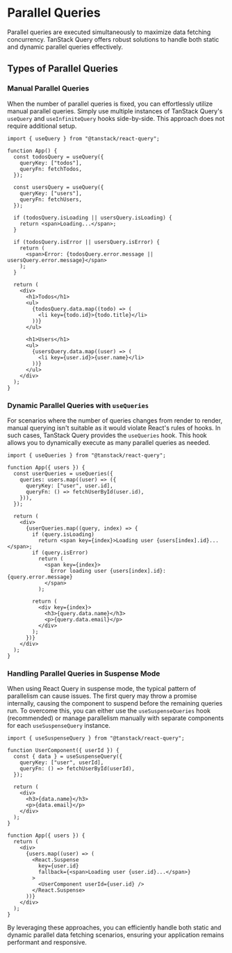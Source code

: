 # Parallel Queries

Parallel queries are executed simultaneously to maximize data fetching concurrency. TanStack Query offers robust solutions to handle both static and dynamic parallel queries effectively.

## Types of Parallel Queries

### Manual Parallel Queries

When the number of parallel queries is fixed, you can effortlessly utilize manual parallel queries. Simply use multiple instances of TanStack Query's `useQuery` and `useInfiniteQuery` hooks side-by-side. This approach does not require additional setup.

```tsx
import { useQuery } from "@tanstack/react-query";

function App() {
  const todosQuery = useQuery({
    queryKey: ["todos"],
    queryFn: fetchTodos,
  });

  const usersQuery = useQuery({
    queryKey: ["users"],
    queryFn: fetchUsers,
  });

  if (todosQuery.isLoading || usersQuery.isLoading) {
    return <span>Loading...</span>;
  }

  if (todosQuery.isError || usersQuery.isError) {
    return (
      <span>Error: {todosQuery.error.message || usersQuery.error.message}</span>
    );
  }

  return (
    <div>
      <h1>Todos</h1>
      <ul>
        {todosQuery.data.map((todo) => (
          <li key={todo.id}>{todo.title}</li>
        ))}
      </ul>

      <h1>Users</h1>
      <ul>
        {usersQuery.data.map((user) => (
          <li key={user.id}>{user.name}</li>
        ))}
      </ul>
    </div>
  );
}
```

### Dynamic Parallel Queries with `useQueries`

For scenarios where the number of queries changes from render to render, manual querying isn't suitable as it would violate React's rules of hooks. In such cases, TanStack Query provides the `useQueries` hook. This hook allows you to dynamically execute as many parallel queries as needed.

```tsx
import { useQueries } from "@tanstack/react-query";

function App({ users }) {
  const userQueries = useQueries({
    queries: users.map((user) => ({
      queryKey: ["user", user.id],
      queryFn: () => fetchUserById(user.id),
    })),
  });

  return (
    <div>
      {userQueries.map((query, index) => {
        if (query.isLoading)
          return <span key={index}>Loading user {users[index].id}...</span>;
        if (query.isError)
          return (
            <span key={index}>
              Error loading user {users[index].id}: {query.error.message}
            </span>
          );

        return (
          <div key={index}>
            <h3>{query.data.name}</h3>
            <p>{query.data.email}</p>
          </div>
        );
      })}
    </div>
  );
}
```

### Handling Parallel Queries in Suspense Mode

When using React Query in suspense mode, the typical pattern of parallelism can cause issues. The first query may throw a promise internally, causing the component to suspend before the remaining queries run. To overcome this, you can either use the `useSuspenseQueries` hook (recommended) or manage parallelism manually with separate components for each `useSuspenseQuery` instance.

```tsx
import { useSuspenseQuery } from "@tanstack/react-query";

function UserComponent({ userId }) {
  const { data } = useSuspenseQuery({
    queryKey: ["user", userId],
    queryFn: () => fetchUserById(userId),
  });

  return (
    <div>
      <h3>{data.name}</h3>
      <p>{data.email}</p>
    </div>
  );
}

function App({ users }) {
  return (
    <div>
      {users.map((user) => (
        <React.Suspense
          key={user.id}
          fallback={<span>Loading user {user.id}...</span>}
        >
          <UserComponent userId={user.id} />
        </React.Suspense>
      ))}
    </div>
  );
}
```

By leveraging these approaches, you can efficiently handle both static and dynamic parallel data fetching scenarios, ensuring your application remains performant and responsive.
